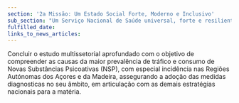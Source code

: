 ```yaml
---
section: '2a Missão: Um Estado Social Forte, Moderno e Inclusivo'
sub_section: "Um Serviço Nacional de Saúde universal, forte e resiliente"
fulfilled_date:
links_to_news_articles:
---
```


Concluir o estudo multissetorial aprofundado com o objetivo de compreender as causas da maior prevalência de tráfico e consumo de Novas Substâncias Psicoativas (NSP), com especial incidência nas Regiões Autónomas dos Açores e da Madeira, assegurando a adoção das medidas diagnosticas no seu âmbito, em articulação com as demais estratégias nacionais para a matéria.
